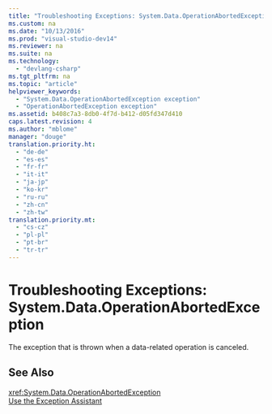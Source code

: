 ```yaml
---
title: "Troubleshooting Exceptions: System.Data.OperationAbortedException"
ms.custom: na
ms.date: "10/13/2016"
ms.prod: "visual-studio-dev14"
ms.reviewer: na
ms.suite: na
ms.technology: 
  - "devlang-csharp"
ms.tgt_pltfrm: na
ms.topic: "article"
helpviewer_keywords: 
  - "System.Data.OperationAbortedException exception"
  - "OperationAbortedException exception"
ms.assetid: b408c7a3-8db0-4f7d-b412-d05fd347d410
caps.latest.revision: 4
ms.author: "mblome"
manager: "douge"
translation.priority.ht: 
  - "de-de"
  - "es-es"
  - "fr-fr"
  - "it-it"
  - "ja-jp"
  - "ko-kr"
  - "ru-ru"
  - "zh-cn"
  - "zh-tw"
translation.priority.mt: 
  - "cs-cz"
  - "pl-pl"
  - "pt-br"
  - "tr-tr"
---
```

# Troubleshooting Exceptions: System.Data.OperationAbortedException
The exception that is thrown when a data-related operation is canceled.  
  
## See Also  
 <xref:System.Data.OperationAbortedException>   
 [Use the Exception Assistant](../Topic/How%20to:%20Use%20the%20Exception%20Assistant.md)